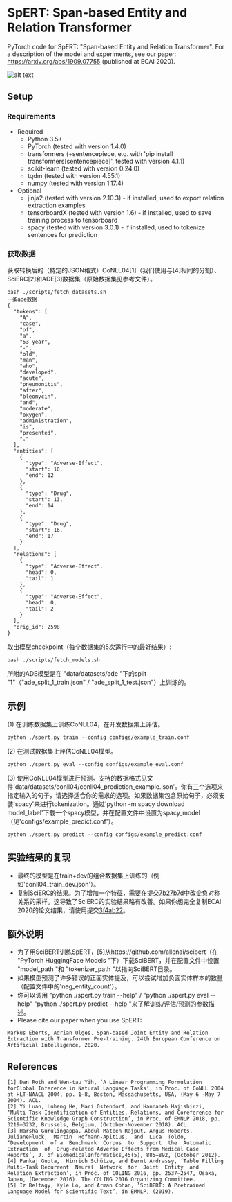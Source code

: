 # SpERT: Span-based Entity and Relation Transformer
PyTorch code for SpERT: "Span-based Entity and Relation Transformer". For a description of the model and experiments, see our paper: https://arxiv.org/abs/1909.07755 (published at ECAI 2020).

![alt text](http://deepca.cs.hs-rm.de/img/deepca/spert.png)

## Setup
### Requirements
- Required
  - Python 3.5+
  - PyTorch (tested with version 1.4.0)
  - transformers (+sentencepiece, e.g. with 'pip install transformers[sentencepiece]', tested with version 4.1.1)
  - scikit-learn (tested with version 0.24.0)
  - tqdm (tested with version 4.55.1)
  - numpy (tested with version 1.17.4)
- Optional
  - jinja2 (tested with version 2.10.3) - if installed, used to export relation extraction examples
  - tensorboardX (tested with version 1.6) - if installed, used to save training process to tensorboard
  - spacy (tested with version 3.0.1) - if installed, used to tokenize sentences for prediction

### 获取数据
获取转换后的（特定的JSON格式）CoNLL04\[1\]（我们使用与\[4\]相同的分割）、SciERC\[2\]和ADE\[3\]数据集（原始数据集见参考文件）。
```
bash ./scripts/fetch_datasets.sh
一条ade数据
{
  "tokens": [
    "A",
    "case",
    "of",
    "a",
    "53-year",
    "-",
    "old",
    "man",
    "who",
    "developed",
    "acute",
    "pneumonitis",
    "after",
    "bleomycin",
    "and",
    "moderate",
    "oxygen",
    "administration",
    "is",
    "presented",
    "."
  ],
  "entities": [
    {
      "type": "Adverse-Effect",
      "start": 10,
      "end": 12
    },
    {
      "type": "Drug",
      "start": 13,
      "end": 14
    },
    {
      "type": "Drug",
      "start": 16,
      "end": 17
    }
  ],
  "relations": [
    {
      "type": "Adverse-Effect",
      "head": 0,
      "tail": 1
    },
    {
      "type": "Adverse-Effect",
      "head": 0,
      "tail": 2
    }
  ],
  "orig_id": 2598
}
```

取出模型checkpoint（每个数据集的5次运行中的最好结果）:
```
bash ./scripts/fetch_models.sh
```
所附的ADE模型是在 "data/datasets/ade "下的split "1"（"ade_split_1_train.json" / "ade_split_1_test.json"）上训练的。

## 示例
(1) 在训练数据集上训练CoNLL04，在开发数据集上评估。
```
python ./spert.py train --config configs/example_train.conf
```

(2) 在测试数据集上评估CoNLL04模型。
```
python ./spert.py eval --config configs/example_eval.conf
```

(3) 使用CoNLL04模型进行预测。支持的数据格式见文件'data/datasets/conll04/conll04_prediction_example.json'。你有三个选项来指定输入的句子，请选择适合你的需求的选项。如果数据集包含原始句子，必须安装'spacy'来进行tokenization。通过'python -m spacy download model_label'下载一个spacy模型，并在配置文件中设置为spacy_model（见'configs/example_predict.conf'）。
```
python ./spert.py predict --config configs/example_predict.conf
```
## 实验结果的复现
- 最终的模型是在train+dev的组合数据集上训练的（例如'conll04_train_dev.json'）。
- 复制SciERC的结果。为了增加一个特征，需要在提交[7b27b7d](https://github.com/lavis-nlp/spert/commit/7b27b7d258d0b4bb44103b9d0f9e19f2ce08611f)中改变负对称关系的采样。这导致了SciERC的实验结果略有改善。如果你想完全复制ECAI 2020的论文结果，请使用提交[3f4ab22](https://github.com/lavis-nlp/spert/commit/3f4ab22857f9ca0d96b582084a2a0ceb3e9826f9)。


## 额外说明
- 为了用SciBERT训练SpERT，[5\]从https://github.com/allenai/scibert（在 "PyTorch HuggingFace Models "下）下载SciBERT，并在配置文件中设置 "model_path "和 "tokenizer_path "以指向SciBERT目录。
- 如果模型预测了许多错误的正面实体提及，可以尝试增加负面实体样本的数量（配置文件中的'neg_entity_count'）。
- 你可以调用 "python ./spert.py train --help" / "python ./spert.py eval --help" "python ./spert.py predict --help "来了解训练/评估/预测的参数描述。
- Please cite our paper when you use SpERT: <br/>
```
Markus Eberts, Adrian Ulges. Span-based Joint Entity and Relation Extraction with Transformer Pre-training. 24th European Conference on Artificial Intelligence, 2020.
```

## References
```
[1] Dan Roth and Wen-tau Yih, ‘A Linear Programming Formulation forGlobal Inference in Natural Language Tasks’, in Proc. of CoNLL 2004 at HLT-NAACL 2004, pp. 1–8, Boston, Massachusetts, USA, (May 6 -May 7 2004). ACL.
[2] Yi Luan, Luheng He, Mari Ostendorf, and Hannaneh Hajishirzi, ‘Multi-Task Identification of Entities, Relations, and Coreference for Scientific Knowledge Graph Construction’, in Proc. of EMNLP 2018, pp. 3219–3232, Brussels, Belgium, (October-November 2018). ACL.
[3] Harsha Gurulingappa, Abdul Mateen Rajput, Angus Roberts, JulianeFluck,  Martin  Hofmann-Apitius,  and  Luca  Toldo,  ‘Development  of a  Benchmark  Corpus  to  Support  the  Automatic  Extraction  of  Drug-related Adverse Effects from Medical Case Reports’, J. of BiomedicalInformatics,45(5), 885–892, (October 2012).
[4] Pankaj Gupta,  Hinrich Schütze, and Bernt Andrassy, ‘Table Filling Multi-Task Recurrent  Neural  Network  for  Joint  Entity  and  Relation Extraction’, in Proc. of COLING 2016, pp. 2537–2547, Osaka, Japan, (December 2016). The COLING 2016 Organizing Committee.
[5] Iz Beltagy, Kyle Lo, and Arman Cohan, ‘SciBERT: A Pretrained Language Model for Scientific Text’, in EMNLP, (2019).
```
